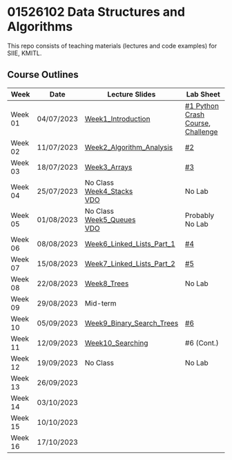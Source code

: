 # 01526102 Data Structures and Algorithms

This repo consists of teaching materials (lectures and code examples) for SIIE, KMITL.

## Course Outlines
|Week| Date | Lecture Slides|Lab Sheet|
|---|---|---|---|
|Week 01| 04/07/2023 | [Week1_Introduction](https://github.com/noswolf/DSA_BIT/blob/DSA_23/Week1/DSA_Week1.pdf)  |[#1 Python Crash Course](https://github.com/noswolf/DSA_BIT/blob/DSA_23/Week1/DSA_Python_Crash_Course_stu.pdf), [Challenge](https://github.com/noswolf/DSA_BIT/blob/DSA_23/Week1/DSA_Lab-1-Challenge.ipynb)  |
|Week 02| 11/07/2023 | [Week2_Algorithm_Analysis](https://github.com/noswolf/DSA_BIT/blob/DSA_23/Week2/DSA_Week2.pdf) | [#2](https://github.com/noswolf/DSA_BIT/blob/DSA_23/Week2/DSA_Lab-2_student.ipynb)  |  
|Week 03| 18/07/2023 | [Week3_Arrays](https://github.com/noswolf/DSA_BIT/blob/DSA_23/Week3/DSA_Week3.pdf)| [#3](https://github.com/noswolf/DSA_BIT/blob/DSA_23/Week3/DSA_Lab_3_student.ipynb) |  
|Week 04| 25/07/2023 | No Class <br> [Week4_Stacks](https://github.com/noswolf/DSA_BIT/blob/DSA_23/Week4/DSA_Week4.pdf) <br> [VDO](https://www.youtube.com/playlist?list=PLn4P4Ao3UayD2B7bUuj81f2MFT7rgb9hi)| No Lab |   
|Week 05| 01/08/2023 | No Class <br> [Week5_Queues](https://github.com/noswolf/DSA_BIT/blob/DSA_23/Week5/DSA_Week5.pdf) <br> [VDO](https://www.youtube.com/playlist?list=PLn4P4Ao3UayAfsNcBl2p3T1rUEReqg00D) | Probably No Lab |  
|Week 06| 08/08/2023 | [Week6_Linked_Lists_Part_1](https://github.com/noswolf/DSA_BIT/blob/DSA_23/Week6/DSA_Week6.pdf) | [#4](https://github.com/noswolf/DSA_BIT/blob/DSA_23/Week6/DSA_Lab_4_student.ipynb) |  
|Week 07| 15/08/2023 | [Week7_Linked_Lists_Part_2](https://github.com/noswolf/DSA_BIT/blob/DSA_23/Week7/DSA_Week7.pdf) | [#5](https://github.com/noswolf/DSA_BIT/blob/DSA_23/Week7/DSA_Lab_5_student.ipynb) |  
|Week 08| 22/08/2023 | [Week8_Trees](https://github.com/noswolf/DSA_BIT/blob/DSA_23/Week8/DSA_Week8.pdf) | No Lab | 
|Week 09| 29/08/2023 | Mid-term | |  
|Week 10| 05/09/2023 | [Week9_Binary_Search_Trees](https://github.com/noswolf/DSA_BIT/blob/DSA_23/Week9/DSA_Week9.pdf)| [#6](https://github.com/noswolf/DSA_BIT/blob/DSA_23/Week9/DSA_Lab_6_student.ipynb)|  
|Week 11| 12/09/2023 | [Week10_Searching](https://github.com/noswolf/DSA_BIT/blob/DSA_23/Week10/DSA_Week10.pdf) | #6 (Cont.) |   
|Week 12| 19/09/2023 | No Class <br> |  No Lab |  
|Week 13| 26/09/2023 | | |   
|Week 14| 03/10/2023 | | |  
|Week 15| 10/10/2023 | | |  
|Week 16| 17/10/2023 | | |  
